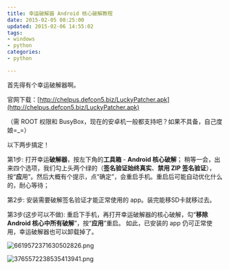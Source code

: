 ```yaml
---
title: 幸运破解器 Android 核心破解教程
date: 2015-02-05 08:25:00
updated: 2015-02-06 14:55:02
tags: 
- windows
- python
categories: 
- python

---
```

首先得有个幸运破解器啊。

官网下载：[http://chelpus.defcon5.biz/LuckyPatcher.apk](http://chelpus.defcon5.biz/LuckyPatcher.apk)

（需 ROOT 权限和 BusyBox，现在的安卓机一般都支持吧？如果不具备，自己度娘=_=）

以下两步搞定！


<!--more-->


第1步: 打开幸运**破解器**，按左下角的**工具箱** - **Android 核心破解**；
稍等一会，出来四个选项，我们勾上头两个绿的（**签名验证始终真实**、**禁用 ZIP 签名验证**），按“**应**用”。然后大概有个提示，点“确定”，会重启手机。重启后可能自动优化什么的，耐心等待；

第2步: 安装需要破解签名验证才能正常使用的 app。装完能移SD卡就移过去。

第3步(这步可以不做):
重启下手机，再打开幸运破解器的核心破解，勾“**移除 Android 核心中所有破解**”，按“**应用**”重启。
如此，已安装的 app 仍可正常使用，幸运破解器也可以卸载掉了。

![6619572371630502826.png][1]

![3765572238535413941.png][2]


  [1]: https://imgs.gnux.cn/usr/uploads/2015/02/3267814299.png
  [2]: https://imgs.gnux.cn/usr/uploads/2015/02/3181816230.png